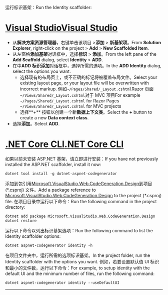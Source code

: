<span data-ttu-id="20a46-101">运行标识基架：</span><span class="sxs-lookup"><span data-stu-id="20a46-101">Run the Identity scaffolder:</span></span>

# <a name="visual-studiotabvisual-studio"></a>[<span data-ttu-id="20a46-102">Visual Studio</span><span class="sxs-lookup"><span data-stu-id="20a46-102">Visual Studio</span></span>](#tab/visual-studio)

* <span data-ttu-id="20a46-103">从**解决方案资源管理器**，右键单击该项目 >**添加** > **新基架项**。</span><span class="sxs-lookup"><span data-stu-id="20a46-103">From **Solution Explorer**, right-click on the project > **Add** > **New Scaffolded Item**.</span></span>
* <span data-ttu-id="20a46-104">从左窗格**添加基架**对话框中，选择**标识** > **添加**。</span><span class="sxs-lookup"><span data-stu-id="20a46-104">From the left pane of the **Add Scaffold** dialog, select **Identity** > **ADD**.</span></span>
* <span data-ttu-id="20a46-105">在中**ADD 标识添加**对话框中，选择所需的选项。</span><span class="sxs-lookup"><span data-stu-id="20a46-105">In the **ADD Identity** dialog, select the options you want.</span></span>
  * <span data-ttu-id="20a46-106">选择现有的布局页上，或不正确的标记将被覆盖布局文件。</span><span class="sxs-lookup"><span data-stu-id="20a46-106">Select your existing layout page, or your layout file will be overwritten with incorrect markup.</span></span> <span data-ttu-id="20a46-107">例如`~/Pages/Shared/_Layout.cshtml`Razor 页面`~/Views/Shared/_Layout.cshtml`对于 MVC 项目</span><span class="sxs-lookup"><span data-stu-id="20a46-107">For example `~/Pages/Shared/_Layout.cshtml` for Razor Pages `~/Views/Shared/_Layout.cshtml` for MVC projects</span></span>
  * <span data-ttu-id="20a46-108">选择**+** 按钮以创建一个新**数据上下文类**。</span><span class="sxs-lookup"><span data-stu-id="20a46-108">Select the **+** button to create a new **Data context class**.</span></span>
* <span data-ttu-id="20a46-109">选择**添加**。</span><span class="sxs-lookup"><span data-stu-id="20a46-109">Select **ADD**.</span></span>

# <a name="net-core-clitabnetcore-cli"></a>[<span data-ttu-id="20a46-110">.NET Core CLI</span><span class="sxs-lookup"><span data-stu-id="20a46-110">.NET Core CLI</span></span>](#tab/netcore-cli)

<span data-ttu-id="20a46-111">如果以前未安装 ASP.NET 基架，请立即进行安装：</span><span class="sxs-lookup"><span data-stu-id="20a46-111">If you have not previously installed the ASP.NET scaffolder, install it now:</span></span>

```cli
dotnet tool install -g dotnet-aspnet-codegenerator
```

<span data-ttu-id="20a46-112">添加到包引用[Microsoft.VisualStudio.Web.CodeGeneration.Design](https://www.nuget.org/packages/Microsoft.VisualStudio.Web.CodeGeneration.Design/)到项目 (\*.csproj) 文件。</span><span class="sxs-lookup"><span data-stu-id="20a46-112">Add a package reference to [Microsoft.VisualStudio.Web.CodeGeneration.Design](https://www.nuget.org/packages/Microsoft.VisualStudio.Web.CodeGeneration.Design/) to the project (\*.csproj) file.</span></span> <span data-ttu-id="20a46-113">在项目目录中运行以下命令：</span><span class="sxs-lookup"><span data-stu-id="20a46-113">Run the following command in the project directory:</span></span>

```cli
dotnet add package Microsoft.VisualStudio.Web.CodeGeneration.Design
dotnet restore
```

<span data-ttu-id="20a46-114">运行以下命令以列出标识基架选项：</span><span class="sxs-lookup"><span data-stu-id="20a46-114">Run the following command to list the Identity scaffolder options:</span></span>

```cli
dotnet aspnet-codegenerator identity -h
```

<span data-ttu-id="20a46-115">在项目文件夹中，运行所需的选项标识基架。</span><span class="sxs-lookup"><span data-stu-id="20a46-115">In the project folder, run the Identity scaffolder with the options you want.</span></span> <span data-ttu-id="20a46-116">例如，若要设置默认值 UI 标识和最小的文件数，运行以下命令：</span><span class="sxs-lookup"><span data-stu-id="20a46-116">For example, to setup identity with the default UI and the minimum number of files, run the following command:</span></span>

```cli
dotnet aspnet-codegenerator identity --useDefaultUI
```

-------------
